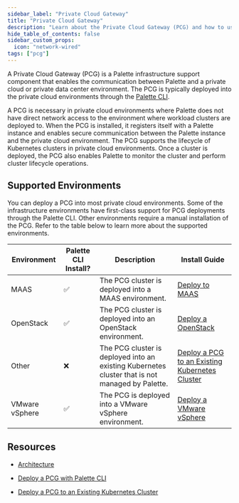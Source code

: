 ```yaml
---
sidebar_label: "Private Cloud Gateway"
title: "Private Cloud Gateway"
description: "Learn about the Private Cloud Gateway (PCG) and how to use it to support Palette or VerteX deployments."
hide_table_of_contents: false
sidebar_custom_props:
  icon: "network-wired"
tags: ["pcg"]
---
```


A Private Cloud Gateway (PCG) is a Palette infrastructure support component that enables the communication between
Palette and a private cloud or private data center environment. The PCG is typically deployed into the private cloud
environments through the [Palette CLI](../../palette-cli/install-palette-cli.md).

A PCG is necessary in private cloud environments where Palette does not have direct network access to the environment
where workload clusters are deployed to. When the PCG is installed, it registers itself with a Palette instance and
enables secure communication between the Palette instance and the private cloud environment. The PCG supports the
lifecycle of Kubernetes clusters in private cloud environments. Once a cluster is deployed, the PCG also enables Palette
to monitor the cluster and perform cluster lifecycle operations.

## Supported Environments

You can deploy a PCG into most private cloud environments. Some of the infrastructure environments have first-class
support for PCG deployments through the Palette CLI. Other environments require a manual installation of the PCG. Refer
to the table below to learn more about the supported environments.

| Environment    | Palette CLI Install? | Description                                                                                     | Install Guide                                                         |
| -------------- | -------------------- | ----------------------------------------------------------------------------------------------- | --------------------------------------------------------------------- |
| MAAS           | ✅                   | The PCG cluster is deployed into a MAAS environment.                                            | [Deploy to MAAS](deploy-pcg/maas.md)                                  |
| OpenStack      | ✅                   | The PCG cluster is deployed into an OpenStack environment.                                      | [Deploy a OpenStack](deploy-pcg/openstack.md)                         |
| Other          | ❌                   | The PCG cluster is deployed into an existing Kubernetes cluster that is not managed by Palette. | [Deploy a PCG to an Existing Kubernetes Cluster](./deploy-pcg-k8s.md) |
| VMware vSphere | ✅                   | The PCG is deployed into a VMware vSphere environment.                                          | [Deploy a VMware vSphere](./deploy-pcg/vmware.md)                     |

## Resources

- [Architecture](./architecture.md)

- [Deploy a PCG with Palette CLI](./deploy-pcg/deploy-pcg.md)

- [Deploy a PCG to an Existing Kubernetes Cluster](./deploy-pcg-k8s.md)
